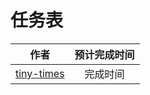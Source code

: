 # 任务表
| 作者           |      预计完成时间    |
| ------------- |:-------------:| 
|  [tiny-times](https://github.com/tiny-times) |   完成时间 |    









